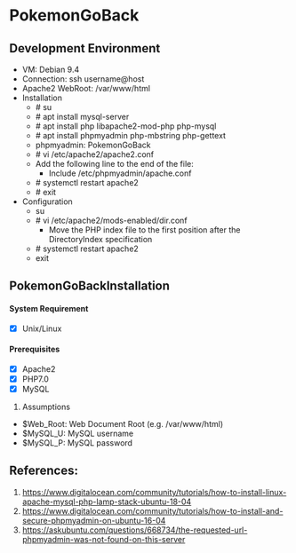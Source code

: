 # PokemonGoBack

## Development Environment
- VM: Debian 9.4
- Connection: ssh username@host
- Apache2 WebRoot: /var/www/html
- Installation
  - \# su
  - \# apt install mysql-server
  - \# apt install php libapache2-mod-php php-mysql
  - \# apt install phpmyadmin php-mbstring php-gettext 
  - phpmyadmin: PokemonGoBack
  - \# vi /etc/apache2/apache2.conf
  - Add the following line to the end of the file:
    - Include /etc/phpmyadmin/apache.conf
  - \# systemctl restart apache2
  - \# exit
- Configuration
  - su
  - \# vi /etc/apache2/mods-enabled/dir.conf
    - Move the PHP index file to the first position after the DirectoryIndex specification
  - \# systemctl restart apache2
  - exit

## PokemonGoBackInstallation

#### System Requirement
- [x] Unix/Linux

#### Prerequisites
- [x] Apache2
- [x] PHP7.0
- [x] MySQL

1. Assumptions
- $Web_Root: Web Document Root (e.g. /var/www/html)
- $MySQL_U: MySQL username
- $MySQL_P: MySQL password

## References:
1. https://www.digitalocean.com/community/tutorials/how-to-install-linux-apache-mysql-php-lamp-stack-ubuntu-18-04
2. https://www.digitalocean.com/community/tutorials/how-to-install-and-secure-phpmyadmin-on-ubuntu-16-04
3. https://askubuntu.com/questions/668734/the-requested-url-phpmyadmin-was-not-found-on-this-server
